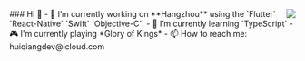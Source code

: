 
<!--
**huiqiangdev/huiqiangdev** is a ✨ _special_ ✨ repository because its `README.md` (this file) appears on your GitHub profile.

Here are some ideas to get you started:

- 🔭 I’m currently working on ...
- 🌱 I’m currently learning ...
- 👯 I’m looking to collaborate on ...
- 🤔 I’m looking for help with ...
- 💬 Ask me about ...
- 📫 How to reach me: ...
- 😄 Pronouns: ...
- ⚡ Fun fact: ...
-->
<a href="https://github.com/huiqiangdev">
  <img align="right" src="https://github-readme-stats.vercel.app/api/top-langs/?username=huiqiangdev&text_color=718096&bg_color=fffff&hide_title=true&layout=default" />
</a>
### Hi 👋
- 🔭 I’m currently working on **Hangzhou** using the `Flutter` `React-Native` `Swift` `Objective-C`.
- 🌱 I’m currently learning `TypeScript`
- 🎮 I'm currently playing *Glory of Kings*
- 📫 How to reach me: huiqiangdev@icloud.com

